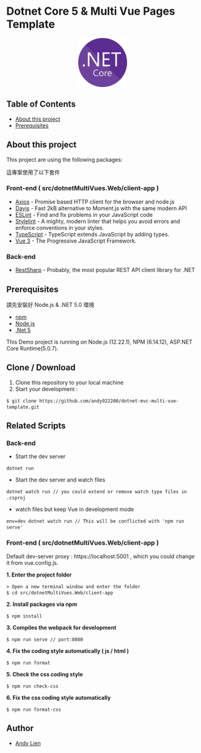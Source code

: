 # Dotnet Core 5 & Multi Vue Pages Template

<p align="center">
    <img src="./iconForReadme.png" alt="logo" width="128" height="128">
</p>

## Table of Contents
- [About this project](#about-this-project)
- [Prerequisites](#prerequisites)

## About this project 
<p>This project are using the following packages:</p>
<p>這專案使用了以下套件</p>

### Front-end ( src/dotnetMultiVues.Web/client-app )
- [Axios](https://github.com/axios/axios) - Promise based HTTP client for the browser and node.js
- [Dayjs](https://day.js.org/) - Fast 2kB alternative to Moment.js with the same modern API
- [ESLint](https://eslint.org/) - Find and fix problems in your JavaScript code
- [Stylelint](https://stylelint.io/) - A mighty, modern linter that helps you avoid errors and enforce conventions in your styles.
- [TypeScript](https://www.typescriptlang.org/) - TypeScript extends JavaScript by adding types.
- [Vue 3](https://v3.vuejs.org/) - The Progressive JavaScript Framework.

### Back-end
- [RestSharp](https://restsharp.dev/) - Probably, the most popular REST API client library for .NET

## Prerequisites
<p>請先安裝好 Node.js & .NET 5.0 環境</p>

- [npm](https://www.npmjs.com/get-npm)
- [Node.js](https://nodejs.org/en/download/)
- [.Net 5](https://dotnet.microsoft.com/download/dotnet/5.0)

This Demo project is running on Node.js (12.22.1), NPM (6.14.12), ASP.NET Core Runtime(5.0.7).

## Clone / Download
1. Clone this repository to your local machine
2. Start your development :

```
$ git clone https://github.com/andy922200/dotnet-mvc-multi-vue-template.git
```

## Related Scripts
### Back-end
* Start the dev server
```
dotnet run
```
* Start the dev server and watch files
```
dotnet watch run // you could extend or remove watch type files in .csproj
```
* watch files but keep Vue in development mode 
```
env=dev dotnet watch run // This will be conflicted with 'npm run serve' 
```

### Front-end ( src/dotnetMultiVues.Web/client-app )
Default dev-server proxy : https://localhost:5001 , which you could change it from vue.config.js.

**1. Enter the project folder**
```
> Open a new terminal window and enter the folder
$ cd src/dotnetMultiVues.Web/client-app
```
**2. Install packages via npm**
```
$ npm install
```
**3. Compiles the webpack for development**
```
$ npm run serve // port:8080
```
**4. Fix the coding style automatically ( js / html )**
```
$ npm run format
```
**5. Check the css coding style**
```
$ npm run check-css
```

**6. Fix the css coding style automatically**
```
$ npm run format-css
```

## Author
- [Andy Lien](https://github.com/andy922200)
